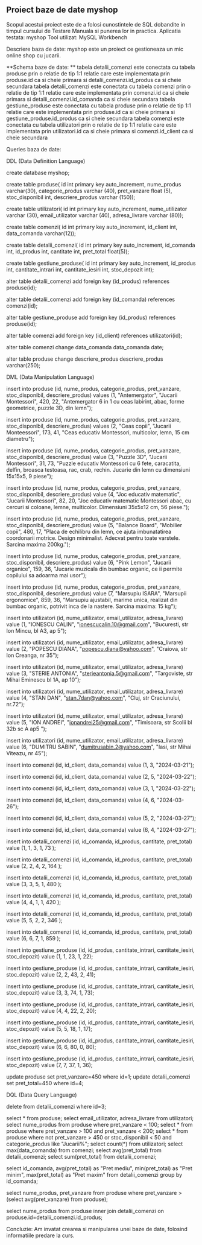 ## Proiect baze de date  myshop
Scopul acestui proiect este de a folosi cunostintele de SQL dobandite in timpul cursului de Testare Manuala si punerea lor in practica.
Aplicatia testata: myshop
Tool utilizat: MySQL Workbench

Descriere baza de date: myshop este un proiect ce gestioneaza un mic online shop cu jucarii. 

**Schema baze de date:
**
tabela detalii_comenzi este conectata cu tabela produse prin o relatie de tip 1:1 relatie care este implementata prin produse.id ca si cheie primara si detalii_comenzi.id_produs ca si cheie secundara
tabela detalii_comenzi este conectata cu tabela comenzi prin o relatie de tip 1:1 relatie care este implementata prin comenzi.id ca si cheie primara si detalii_comenzi.id_comanda ca si cheie secundara
tabela gestiune_produse este conectata cu tabela produse prin o relatie de tip 1:1 relatie care este implementata prin produse.id ca si cheie primara si gestiune_produse.id_produs ca si cheie secundara
tabela comenzi este conectata cu tabela utilizatori prin o relatie de tip 1:1 relatie care este implementata prin utilizatori.id ca si cheie primara si comenzi.id_client ca si cheie secundara	

Queries baza de date:

DDL (Data Definition Language)

create database myshop;

create table produse(
	id int primary key auto_increment,
    nume_produs varchar(30),
    categorie_produs varchar (40),
    pret_vanzare float (5),
    stoc_disponibil int,
    descriere_produs varchar (150));
    
create table utilizatori(
	id int primary key auto_increment,
    nume_utilizator varchar (30),
    email_utilizator varchar (40),
    adresa_livrare varchar (80));
    
create table comenzi(
	id int primary key auto_increment,
    id_client int,
    data_comanda varchar(12));
    
create table detalii_comenzi(
	id int primary key auto_increment,
    id_comanda int,
    id_produs int,
    cantitate int,
    pret_total float(5));
    
create table gestiune_produse(
	id int primary key auto_increment,
	id_produs int,
    cantitate_intrari int,
    cantitate_iesiri int,
    stoc_depozit int);

alter table detalii_comenzi
add foreign key (id_produs) references produse(id);

alter table detalii_comenzi
add foreign key (id_comanda) references comenzi(id);

alter table gestiune_produse
add foreign key (id_produs) references produse(id);

alter table comenzi
add foreign key (id_client) references utilizatori(id);


alter table comenzi 
change data_comanda data_comanda date;

alter table produse
change descriere_produs descriere_produs varchar(250);




DML (Data Manipulation Language)

insert into produse (id, nume_produs, categorie_produs, pret_vanzare, stoc_disponibil, descriere_produs)
values (1, "Antemergator", "Jucarii Montessori", 420, 22, "Antemergator 6 in 1 cu ceas labirint, abac, forme geometrice, puzzle 3D, din lemn");

insert into produse (id, nume_produs, categorie_produs, pret_vanzare, stoc_disponibil, descriere_produs)
values (2, "Ceas copii", "Jucarii Monteessori", 173, 41, "Ceas educativ Montessori, multicolor, lemn, 15 cm diametru");

insert into produse (id, nume_produs, categorie_produs, pret_vanzare, stoc_disponibil, descriere_produs)
value (3, "Puzzle 3D", "Jucarii Montessori", 31, 73, "Puzzle educativ Montessori cu 6 fete, caracatita, delfin, broasca testoasa, rac, crab, rechin. Jucarie din lemn cu dimensiuni 15x15x5, 9 piese");

insert into produse (id, nume_produs, categorie_produs, pret_vanzare, stoc_disponibil, descriere_produs)
value (4, "Joc educativ matematic", "Jucarii Montessori", 82, 20, "Joc educativ matematic Montessori abac, cu cercuri si coloane, lemne, multicolor. Dimensiuni 35x5x12 cm, 56 piese.");

insert into produse (id, nume_produs, categorie_produs, pret_vanzare, stoc_disponibil, descriere_produs)
value (5, "Balance Board", "Mobilier copii", 480, 17, "Placa de echilibru din lemn, ce ajuta imbunatatirea coordonarii motrice. Design minimalist. Adecvat pentru toate varstele. Sarcina maxima 200kg.");

insert into produse (id, nume_produs, categorie_produs, pret_vanzare, stoc_disponibil, descriere_produs)
value (6, "Pink Lemon", "Jucarii organice", 159, 36, "Jucarie muzicala din bumbac organic, ce ii permite copilului sa adoarma mai usor");

insert into produse (id, nume_produs, categorie_produs, pret_vanzare, stoc_disponibil, descriere_produs)
value (7, "Marsupiu ISARA", "Marsupii ergonomice", 859, 36, "Marsupiu ajustabil, marime unica, realizat din bumbac organic, potrivit inca de la nastere. Sarcina maxima: 15 kg");



insert into utilizatori (id, nume_utilizator, email_utilizator, adresa_livrare)
value (1, "IONESCU CALIN", "ionescucalin.10@gmail.com", "Bucuresti, str Ion Mincu, bl A3, ap 5");

insert into utilizatori (id, nume_utilizator, email_utilizator, adresa_livrare)
value (2, "POPESCU DIANA", "popescu.diana@yahoo.com", "Craiova, str Ion Creanga, nr 35");

insert into utilizatori (id, nume_utilizator, email_utilizator, adresa_livrare)
value (3, "STERIE ANTONIA", "sterieantonia.5@gmail.com", "Targoviste, str Mihai Eminescu bl 1A, ap 10");

insert into utilizatori (id, nume_utilizator, email_utilizator, adresa_livrare)
value (4, "STAN DAN", "stan.7dan@yahoo.com", "Cluj, str Craciunului, nr.72");

insert into utilizatori (id, nume_utilizator, email_utilizator, adresa_livrare)
value (5, "ION ANDREI", "ionandrei25@gmail.com", "Timisoara, str Scolii bl 32b sc A ap5 ");

insert into utilizatori (id, nume_utilizator, email_utilizator, adresa_livrare)
value (6, "DUMITRU SABIN", "dumitrusabin.2@yahoo.com", "Iasi, str Mihai Viteazu, nr 45");



insert into comenzi (id, id_client, data_comanda)
value (1, 3, "2024-03-21");

insert into comenzi (id, id_client, data_comanda)
value (2, 5, "2024-03-22");

insert into comenzi (id, id_client, data_comanda)
value (3, 1, "2024-03-22");

insert into comenzi (id, id_client, data_comanda)
value (4, 6, "2024-03-26");

insert into comenzi (id, id_client, data_comanda)
value (5, 2, "2024-03-27");

insert into comenzi (id, id_client, data_comanda)
value (6, 4, "2024-03-27");



insert into detalii_comenzi (id, id_comanda, id_produs, cantitate, pret_total)
value (1, 1, 3, 1, 73 );

insert into detalii_comenzi (id, id_comanda, id_produs, cantitate, pret_total)
value (2, 2, 4, 2, 164 );

insert into detalii_comenzi (id, id_comanda, id_produs, cantitate, pret_total)
value (3, 3, 5, 1, 480 );

insert into detalii_comenzi (id, id_comanda, id_produs, cantitate, pret_total)
value (4, 4, 1, 1, 420 );

insert into detalii_comenzi (id, id_comanda, id_produs, cantitate, pret_total)
value (5, 5, 2, 2, 346 );

insert into detalii_comenzi (id, id_comanda, id_produs, cantitate, pret_total)
value (6, 6, 7, 1, 859 );

insert into gestiune_produse (id, id_produs, cantitate_intrari, cantitate_iesiri, stoc_depozit)
value (1, 1, 23, 1, 22);

insert into gestiune_produse (id, id_produs, cantitate_intrari, cantitate_iesiri, stoc_depozit)
value (2, 2, 43, 2, 41);

insert into gestiune_produse (id, id_produs, cantitate_intrari, cantitate_iesiri, stoc_depozit)
value (3, 3, 74, 1, 73);

insert into gestiune_produse (id, id_produs, cantitate_intrari, cantitate_iesiri, stoc_depozit)
value (4, 4, 22, 2, 20);

insert into gestiune_produse (id, id_produs, cantitate_intrari, cantitate_iesiri, stoc_depozit)
value (5, 5, 18, 1, 17);

insert into gestiune_produse (id, id_produs, cantitate_intrari, cantitate_iesiri, stoc_depozit)
value (6, 6, 80, 0, 80);

insert into gestiune_produse (id, id_produs, cantitate_intrari, cantitate_iesiri, stoc_depozit)
value (7, 7, 37, 1, 36);



update produse set pret_vanzare=450 where id=1;
update detalii_comenzi set pret_total=450 where id=4;


DQL (Data Query Language)

delete from detalii_comenzi where id=3;


select * from produse;
select email_utilizator, adresa_livrare from utilizatori; 
select nume_produs from produse where pret_vanzare < 100;
select * from produse where pret_vanzare > 100 and pret_vanzare < 200;
select * from produse where not pret_vanzare > 450 or stoc_disponibil < 50 and categorie_produs like "Jucarii%";
select count(*) from  utilizatori;
select max(data_comanda) from comenzi;
select avg(pret_total) from detalii_comenzi;
select sum(pret_total) from detalii_comenzi;

select id_comanda,
	avg(pret_total) as "Pret mediu",
    min(pret_total) as "Pret minim",
    max(pret_total) as "Pret maxim"
    from detalii_comenzi
    group by id_comanda;
    
select nume_produs, pret_vanzare from produse
where pret_vanzare > (select avg(pret_vanzare) from produse);

select nume_produs from produse inner join detalii_comenzi
on produse.id=detalii_comenzi.id_produs;

Concluzie:
Am invatat crearea si manipularea unei baze de date, folosind informatiile predare la curs.
